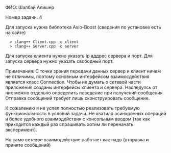 ФИО: Шалбай Алишер

Номер задачи: 4

Для запуска нужна библотека Asio-Boost (сведения по установке есть на сайте)

```
  > clang++ Client.cpp -o client
  > clang++ Server.cpp -o server
```

Для запуска клиента нужно указать ip аддрес сервера и порт.
Для запуска сервера нужно указать свободный порт.

Примечания:
  С точки зрения передачи данных сервер и клиент ничем не отличимы, поэтому основным интерфейсом взаимосдействия является класс Connection. 
  Чтобы не думать о сетевой части приложения созданы интерфейсы клиента и сервера. Наследуясь от них можно отдельно определить поведение при
  получений сообщения. Отправка сообщений требует лишь сконструировать сообщение.


К сожалению я не успел полностью реализовать требуемую функциональность в условий задачи. Не хватило асинхронных операций и более удобного взаимодействия с консольным вводом (так как приходится каждый раз спрашивать хотим ли переначать эксперимент).


Но само сетевое взаимодействие работает как надо (отправка и приняте сообщений)
